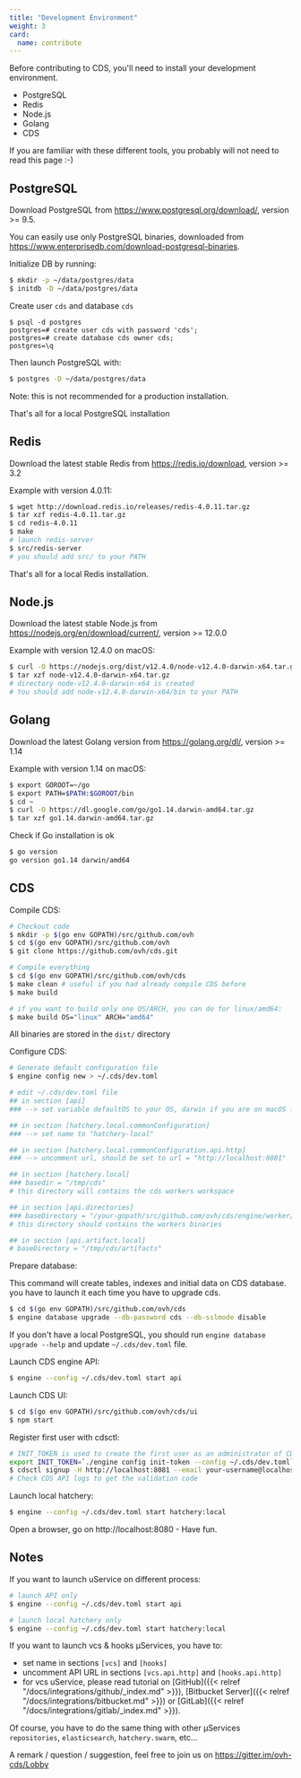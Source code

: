 ```yaml
---
title: "Development Environment"
weight: 3
card: 
  name: contribute
---
```


Before contributing to CDS, you'll need to install your
development environment. 

* PostgreSQL
* Redis
* Node.js
* Golang
* CDS

If you are familiar with these different tools, you probably will not need to read this page :-)

## PostgreSQL

Download PostgreSQL from https://www.postgresql.org/download/, version >= 9.5.

You can easily use only PostgreSQL binaries, downloaded from https://www.enterprisedb.com/download-postgresql-binaries.

Initialize DB by running:

```bash
$ mkdir -p ~/data/postgres/data
$ initdb -D ~/data/postgres/data
```

Create user `cds` and database `cds`

```
$ psql -d postgres
postgres=# create user cds with password 'cds';
postgres=# create database cds owner cds;
postgres=\q
```

Then launch PostgreSQL with:

```bash
$ postgres -D ~/data/postgres/data
```

Note: this is not recommended for a production installation.

That's all for a local PostgreSQL installation

## Redis

Download the latest stable Redis from https://redis.io/download, version >= 3.2

Example with version 4.0.11:

```bash
$ wget http://download.redis.io/releases/redis-4.0.11.tar.gz
$ tar xzf redis-4.0.11.tar.gz
$ cd redis-4.0.11
$ make
# launch redis-server
$ src/redis-server
# you should add src/ to your PATH
```

That's all for a local Redis installation.


## Node.js

Download the latest stable Node.js from https://nodejs.org/en/download/current/, version >= 12.0.0

Example with version 12.4.0 on macOS:

```bash
$ curl -O https://nodejs.org/dist/v12.4.0/node-v12.4.0-darwin-x64.tar.gz
$ tar xzf node-v12.4.0-darwin-x64.tar.gz
# directory node-v12.4.0-darwin-x64 is created
# You should add node-v12.4.0-darwin-x64/bin to your PATH
```

## Golang

Download the latest Golang version from https://golang.org/dl/, version >= 1.14

Example with version 1.14 on macOS:

```bash
$ export GOROOT=~/go
$ export PATH=$PATH:$GOROOT/bin
$ cd ~
$ curl -O https://dl.google.com/go/go1.14.darwin-amd64.tar.gz
$ tar xzf go1.14.darwin-amd64.tar.gz
```

Check if Go installation is ok

```bash
$ go version
go version go1.14 darwin/amd64
```

## CDS

Compile CDS:

```bash
# Checkout code
$ mkdir -p $(go env GOPATH)/src/github.com/ovh
$ cd $(go env GOPATH)/src/github.com/ovh
$ git clone https://github.com/ovh/cds.git

# Compile everything
$ cd $(go env GOPATH)/src/github.com/ovh/cds
$ make clean # useful if you had already compile CDS before
$ make build

# if you want to build only one OS/ARCH, you can do for linux/amd64:
$ make build OS="linux" ARCH="amd64"
```

All binaries are stored in the `dist/` directory

Configure CDS:

```bash
# Generate default configuration file
$ engine config new > ~/.cds/dev.toml

# edit ~/.cds/dev.toml file 
## in section [api]
### --> set variable defaultOS to your OS, darwin if you are on macOS for example

## in section [hatchery.local.commonConfiguration]
### --> set name to "hatchery-local"

## in section [hatchery.local.commonConfiguration.api.http]
### --> uncomment url, should be set to url = "http://localhost:8081" 

## in section [hatchery.local]
### basedir = "/tmp/cds" 
# this directory will contains the cds workers workspace

## in section [api.directories]
### baseDirectory = "/your-gopath/src/github.com/ovh/cds/engine/worker/dist" 
# this directory should contains the workers binaries

## in section [api.artifact.local]
# baseDirectory = "/tmp/cds/artifacts"

```

Prepare database:

This command will create tables, indexes and initial data on CDS database.
you have to launch it each time you have to upgrade cds.

```bash
$ cd $(go env GOPATH)/src/github.com/ovh/cds
$ engine database upgrade --db-password cds --db-sslmode disable
```

If you don't have a local PostgreSQL, you should run `engine database upgrade --help`
and update `~/.cds/dev.toml` file.

Launch CDS engine API:

```bash
$ engine --config ~/.cds/dev.toml start api
```

Launch CDS UI:

```bash
$ cd $(go env GOPATH)/src/github.com/ovh/cds/ui
$ npm start
```

Register first user with cdsctl:

```bash
# INIT_TOKEN is used to create the first user as an administrator of CDS.
export INIT_TOKEN=`./engine config init-token --config ~/.cds/dev.toml`
$ cdsctl signup -H http://localhost:8081 --email your-username@localhost.local --fullname yourFullname --username your-username
# Check CDS API logs to get the validation code
```

Launch local hatchery:

```bash
$ engine --config ~/.cds/dev.toml start hatchery:local
```

Open a browser, go on http://localhost:8080 - Have fun.

## Notes

If you want to launch uService on different process:

```bash
# launch API only
$ engine --config ~/.cds/dev.toml start api

# launch local hatchery only
$ engine --config ~/.cds/dev.toml start hatchery:local
```

If you want to launch vcs & hooks µServices, you have to:

- set name in sections `[vcs]` and `[hooks]`
- uncomment API URL in sections `[vcs.api.http]` and `[hooks.api.http]`
- for vcs uService, please read tutorial on [GitHub]({{< relref "/docs/integrations/github/_index.md" >}}), [Bitbucket Server]({{< relref "/docs/integrations/bitbucket.md" >}}) or [GitLab]({{< relref "/docs/integrations/gitlab/_index.md" >}}).

Of course, you have to do the same thing with other µServices `repositories`, `elasticsearch`, `hatchery.swarm`, etc...

A remark / question / suggestion, feel free to join us on https://gitter.im/ovh-cds/Lobby
